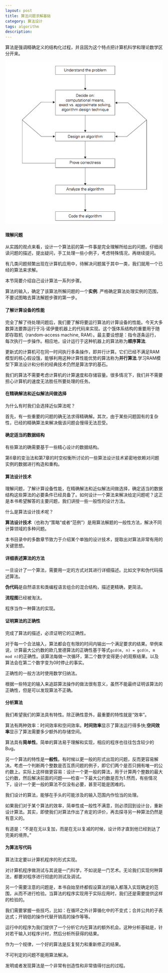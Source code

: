 ```yaml
---
layout: post
title: 算法问题求解基础
category: 算法设计
tags: algorithm
description: 
---
```

算法是强调精确定义的结构化过程，并且因为这个特点把计算机科学和理论数学区分开来。

![](https://github.com/arcticlion/reading-lists/blob/master/Introduction%20to%20the%20Design%20and%20Analysis%20of%20Algorithms/01%20Introduction/屏幕截图%202014-11-20%2001.51.58.png)

#### 理解问题

从实践的观点来看，设计一个算法前的第一件事是完全理解所给出的问题。仔细阅读问题的描述，提出疑问，手工处理一些小例子，考虑特殊情况，再继续提问。

有几类问题频繁出现在计算机应用中，待解决问题属于其中一类，我们就用一个已经的算法来求解。

本节简要介绍自己设计算法一系列步骤。

算法的输入，确定了该算法所解问题的一个**实例**. 严格确定算法处理实例的范围，不要试图略去算法解题步骤的第一步。

#### 了解计算设备的性能

完全了解了待处理问题后，我们要了解将要运行算法的计算设备的性能。今天大多数算法要靠运行于冯·诺伊曼机器上的代码来实现。这个饿体系结构的重要用于随即存取机（random-access machine, RAM）。最主要设想是：指令逐条运行，每次执行一步操作。相应地，设计运行于这种机器上的算法称为**顺序算法**.

更新式的计算机可在同一时间执行多条操作，即并行计算。它们已经不满足RAM模型的核心假设饿，能够利用这种计算性能优势的算法称为**并行算法**.学习RAM模型下算法设计和分析的经典技术仍然是算法学的基石。

我们的算法不需要考虑计算机的计算速度和存储容量。很多情况下，我们并不需要担心计算机的速度无法胜任所要处理的任务。

#### 在精确解法和近似解法间做选择

为什么有时我们会选择近似算法呢？

首先，有一些重要的问题的确无法求得精确解。其次，由于某些问题固有的复杂性，已经的精确算法来解决俄该问题会慢得无法忍受。

#### 确定适当的数据结构

有些算法的确需要基于一些精心设计的数据结构。

第6章的变治法和第7章的时空权衡所讨论的一些算法设计技术紧密地依赖对问题实例的数据进行构造和重构。

#### 算法设计技术

理解问题，了解计算设备性能，在精确解法和近似解法间做选择，确定适当的数据结构这些算法的必要条件已经具备了。如何设计一个算法来解决给定问题呢？这正是本书希望解答的主要问题，我们讲授一些一般性的设计方法。

什么是算法设计技术呢？

**算法设计技术**（也称为“策略”或者“范例”）是用算法解题的一般性方法，解决不同计算领域的多种问题。

本书目录中的多数章节致力于介绍某个单独的设计技术，提取出对算法非常有用的关键思想。

#### 详细表述算法的方法

一旦设计了一个算法，需要用一定的方式对其进行详细描述。比如文字和伪代码描述算法。

**伪代码**是自然语言和类编程语言组合的混合结构，描述更精确，更简洁。

**流程图**已经被淘汰。

程序当作一种算法的实现。

#### 证明算法的正确性

完成了算法的描述，必须证明它的正确性。

对于每一个合法输入，算法都会在有限的时间内输出一个满足要求的结果。举例来说，计算最大公约数的欧几里德算法的正确性基于等式`gcd(m, n) = gcd(n, m mod n)`的正确性。该算法每做一次循环，第二个数字变得更小的观察结果。以及算法会在第二个数字变为0时停止的事实。

正确性的一般方法时使用数学归纳法。

根据一些特定的输入来追踪算法操作的做法很有意义，虽然不能最终证明该算法的正确性，但是可以发现算法不正确。

#### 分析算法

我们希望我们的算法具有特性。除正确性意外，最重要的特性就是“效率”。

算法有两种效率：时间效率和空间效率。**时间效率**显示了算法运行得多快;**空间效率**显示了算法需要多少额外的存储空间。

算法具有**简单性**。简单的算法易于理解和实现，相应的程序也往往包含较少的Bug。

另一个算法的特性是**一般性**。有时候以更一般的形式出现的问题，反而更容易解决。考虑一个判断两个整数是否互质问题的例子，即它们两个是否只拥有唯一的公约数上。实际上这样做更容易：设计一个更一般的算法，用于计算两个整数的最大公约数，然后解决前面的问题——检查一下最大公约数是否为1.然而，有些情况下，设计一个更一般的算法不仅没有必要，甚至可能是困难的。

我们设计的算法，能够在手头的可能涉及的输入范围内作恰当的处理。

如果我们对于某个算法的效率，简单性或一般性不满意，则必须回到设计台，重新设计算法。其实，即使我们对算法作出了肯定的评价，再去探寻另一种算法仍然是有意义的。

有道是：“不是在无以复加，而是在无以复减的时候，设计师才直到他已经到达了完美的境界。”

#### 为算法写代码

算法注定要以计算机程序的形式实现。

对计算机程序做测试与其说是一门科学，不如说是一门艺术。无论我们实现何种算法，都要对程序进行彻底的测试及调试。

另一个需要注意的问题是，本书自始至终都假设算法的输入都落入实现确定的范围，从而不进行检验。当算法的程序实现用于实际应用时，我们还是需要提供这样的检验的。

我们需要掌握一些技巧，比如：在循环之外计算循化中的不变式；合并公共的子表达式；开销低的操作代替开销高的操作等等。

运行中的程序为我们提供了一个分析它内在算法的额外机会。这种分析基础是，针对若干输入对程序计时，然后分析所获得的结果。

作为一个规律，一个好的算法是反复努力和重新修正的结果。

不可判定的问题不能用算法解决。

发明或者发现算法是一个非常有创造性和非常值得付出的过程。

